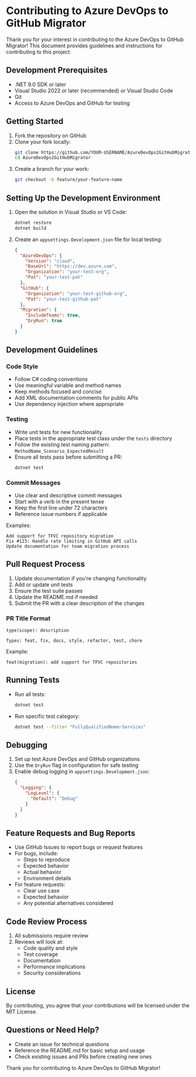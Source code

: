 # Contributing to Azure DevOps to GitHub Migrator

Thank you for your interest in contributing to the Azure DevOps to GitHub Migrator! This document provides guidelines and instructions for contributing to this project.

## Development Prerequisites

- .NET 9.0 SDK or later
- Visual Studio 2022 or later (recommended) or Visual Studio Code
- Git
- Access to Azure DevOps and GitHub for testing

## Getting Started

1. Fork the repository on GitHub
2. Clone your fork locally:
   ```bash
   git clone https://github.com/YOUR-USERNAME/AzureDevOps2GitHubMigrator.git
   cd AzureDevOps2GitHubMigrator
   ```
3. Create a branch for your work:
   ```bash
   git checkout -b feature/your-feature-name
   ```

## Setting Up the Development Environment

1. Open the solution in Visual Studio or VS Code:
   ```bash
   dotnet restore
   dotnet build
   ```

2. Create an `appsettings.Development.json` file for local testing:
   ```json
   {
     "AzureDevOps": {
       "Version": "cloud",
       "BaseUrl": "https://dev.azure.com",
       "Organization": "your-test-org",
       "Pat": "your-test-pat"
     },
     "GitHub": {
       "Organization": "your-test-github-org",
       "Pat": "your-test-github-pat"
     },
     "Migration": {
       "IncludeTeams": true,
       "DryRun": true
     }
   }
   ```

## Development Guidelines

### Code Style

- Follow C# coding conventions
- Use meaningful variable and method names
- Keep methods focused and concise
- Add XML documentation comments for public APIs
- Use dependency injection where appropriate

### Testing

- Write unit tests for new functionality
- Place tests in the appropriate test class under the `tests` directory
- Follow the existing test naming pattern: `MethodName_Scenario_ExpectedResult`
- Ensure all tests pass before submitting a PR:
  ```bash
  dotnet test
  ```

### Commit Messages

- Use clear and descriptive commit messages
- Start with a verb in the present tense
- Keep the first line under 72 characters
- Reference issue numbers if applicable

Examples:
```
Add support for TFVC repository migration
Fix #123: Handle rate limiting in GitHub API calls
Update documentation for team migration process
```

## Pull Request Process

1. Update documentation if you're changing functionality
2. Add or update unit tests
3. Ensure the test suite passes
4. Update the README.md if needed
5. Submit the PR with a clear description of the changes

### PR Title Format
```
type(scope): description

Types: feat, fix, docs, style, refactor, test, chore
```

Example:
```
feat(migration): add support for TFVC repositories
```

## Running Tests

- Run all tests:
  ```bash
  dotnet test
  ```
- Run specific test category:
  ```bash
  dotnet test --filter "FullyQualifiedName~Services"
  ```

## Debugging

1. Set up test Azure DevOps and GitHub organizations
2. Use the `DryRun` flag in configuration for safe testing
3. Enable debug logging in `appsettings.Development.json`:
   ```json
   {
     "Logging": {
       "LogLevel": {
         "Default": "Debug"
       }
     }
   }
   ```

## Feature Requests and Bug Reports

- Use GitHub Issues to report bugs or request features
- For bugs, include:
  - Steps to reproduce
  - Expected behavior
  - Actual behavior
  - Environment details
- For feature requests:
  - Clear use case
  - Expected behavior
  - Any potential alternatives considered

## Code Review Process

1. All submissions require review
2. Reviews will look at:
   - Code quality and style
   - Test coverage
   - Documentation
   - Performance implications
   - Security considerations

## License

By contributing, you agree that your contributions will be licensed under the MIT License.

## Questions or Need Help?

- Create an issue for technical questions
- Reference the README.md for basic setup and usage
- Check existing issues and PRs before creating new ones

Thank you for contributing to Azure DevOps to GitHub Migrator!
